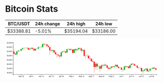 # Bitcoin Stats

BTC/USDT|24h change|24h high|24h low|
|---|---|---|---|
|$33388.81|-5.01%|$35194.04|$33186.00|

<img src="./chart.svg">
